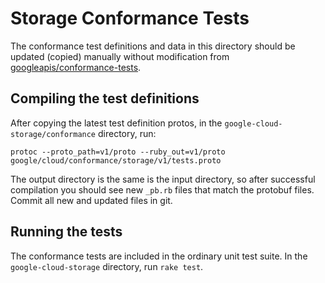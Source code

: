 # Storage Conformance Tests

The conformance test definitions and data in this directory should be updated (copied) manually without modification from [googleapis/conformance-tests](https://github.com/googleapis/conformance-tests/tree/master/storage).

## Compiling the test definitions

After copying the latest test definition protos, in the `google-cloud-storage/conformance` directory, run:

```
protoc --proto_path=v1/proto --ruby_out=v1/proto google/cloud/conformance/storage/v1/tests.proto
```

The output directory is the same is the input directory, so after successful compilation you should see new `_pb.rb` files that match the protobuf files. Commit all new and updated files in git.

## Running the tests

The conformance tests are included in the ordinary unit test suite. In the `google-cloud-storage` directory, run `rake test`.
